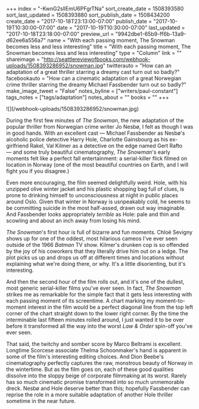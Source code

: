 +++
index = "-KwnG2sllEmU6PFgrTNa"
sort_create_date = 1508393580
sort_last_updated = 1508393880
sort_publish_date = 1508434200
create_date = "2017-10-18T23:13:00-07:00"
publish_date = "2017-10-19T10:30:00-07:00"
date = "2017-10-19T10:30:00-07:00"
last_updated = "2017-10-18T23:18:00-07:00"
preview_url = "9942dbe1-65b9-ff6b-13a9-d62ee6a556a7"
name = "With each passing moment, The Snowman becomes less and less interesting"
title = "With each passing moment, The Snowman becomes less and less interesting"
type = "Column"
link = ""
shareimage = "http://seattlereviewofbooks.com/webhook-uploads/1508393286952/snowman.jpg"
twitterauto = "How can an adaptation of a great thriller starring a dreamy cast turn out so badly?"
facebookauto = "How can a cinematic adaptation of a great Norwegian crime thriller starring the dreamy Michael Fassbender turn out so badly?"
make_image_tweet = "False"
notes_byline = ["writers/paul-constant"]
tags_notes = ["tags/adaptation"]
notes_about = ""
books = ""
+++
<p class="image">![](/webhook-uploads/1508393286952/snowman.jpg)</p>

During the first few minutes of *The Snowman*, the new adaptation of the popular thriller from Norwegian crime writer Jo Nesbø, I felt as though I was in good hands. With an excellent cast — Michael Fassbender as Nesbø's alcoholic police detective Harry Hole, Charlotte Gainsbourg as his ex-girlfriend Rakel, Val Kilmer as a detective on the edge named Gert Rafto — and some truly beautiful cinematography, *The Snowman*'s early moments felt like a perfect fall entertainment: a serial-killer flick filmed on location in Norway (one of the most beautiful countries on Earth, and I will fight you if you disagree.)

Even more encouraging, the film seemed delightfully weird. Hole, with his unzipped olive winter jacket and his plastic shopping bag full of clues, is prone to drinking himself to unconsciousness at night in public places around Oslo. Given that winter in Norway is usnpeakably cold, he seems to be committing suicide in the most half-assed, drawn out way imaginable. And Fassbender looks appropriately *terrible* as Hole: pale and thin and scowling and about an inch away from losing his mind.

*The Snowman*'s first hour is full of bizarre and fun moments. Chloë Sevigny shows up for one of the oddest, most hilarious cameos I've ever seen outside of the 1966 *Batman* TV show. Kilmer's drunken cop is so offended by the joy of his coworkers that they literally drive him out on a ledge. The plot picks us up and drops us off at different times and locations without explaining what we're doing there, or why. It's a little disorienting, but it's interesting.

And then the second hour of the film rolls out, and it's one of the dullest, most generic serial-killer films you've ever seen. In fact, *The Snowman* strikes me as remarkable for the simple fact that it gets less interesting with each passing moment of its screentime. A chart marking my moment-to-moment interest in the film would be a perfect diagonal line from the top left corner of the chart straight down to the lower right corner. By the time the interminable last fifteen minutes rolled around, I just wanted it to be over before it transformed all the way into the worst *Law & Order* spin-off you've ever seen.

That said, the twitchy and somber score by Marco Beltrami is excellent. Longtime Scorcese associate Thelma Schoonmaker's hand is apparent in some of the film's interesting editing choices. And Dion Beebe's cinematography perfectly captures the raw, monstrous beauty of Norway in the wintertime. But as the film goes on, each of these good qualities dissolve into the sloppy beige of corporate filmmaking at its worst. Rarely has so much cinematic promise transformed into so much unmemorable dreck. Nesbø and Hole deserve better than this; hopefully Fassbender can reprise the role in a more suitable adaptation of another Hole thriller sometime in the near future.